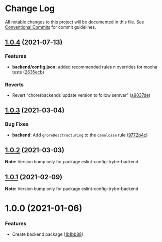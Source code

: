 # Change Log

All notable changes to this project will be documented in this file.
See [Conventional Commits](https://conventionalcommits.org) for commit guidelines.

## [1.0.4](https://github.com/betrybe/eslint-config-trybe/compare/eslint-config-trybe-backend@1.0.3...eslint-config-trybe-backend@1.0.4) (2021-07-13)


### Features

* **backend/config.json:** added recommended rules n overrides for mocha tests ([2635ecb](https://github.com/betrybe/eslint-config-trybe/commit/2635ecbbfda1d51703ef86c25358357e810d53b4))


### Reverts

* Revert "chore(backend): update version to follow semver" ([a9837de](https://github.com/betrybe/eslint-config-trybe/commit/a9837de41554d2e95ed59c85346b5e508374f97c))





## [1.0.3](https://github.com/betrybe/eslint-config-trybe/compare/eslint-config-trybe-backend@1.0.2...eslint-config-trybe-backend@1.0.3) (2021-03-04)


### Bug Fixes

* **backend:** Add `gnoreDesctructuring` to the `camelcase` rule ([9772b4c](https://github.com/betrybe/eslint-config-trybe/commit/9772b4c4357a2d72a35b9e917b43acc1fed3217e))





## [1.0.2](https://github.com/betrybe/eslint-config-trybe/compare/eslint-config-trybe-backend@1.0.1...eslint-config-trybe-backend@1.0.2) (2021-03-03)

**Note:** Version bump only for package eslint-config-trybe-backend





## [1.0.1](https://github.com/betrybe/eslint-config-trybe/compare/eslint-config-trybe-backend@1.0.0...eslint-config-trybe-backend@1.0.1) (2021-02-09)

**Note:** Version bump only for package eslint-config-trybe-backend





# 1.0.0 (2021-01-06)


### Features

* Create backend package ([1b1bb88](https://github.com/betrybe/eslint-config-trybe/commit/1b1bb8859786a6d1b2a3f03f5f7feaf6eb0c10b0))
